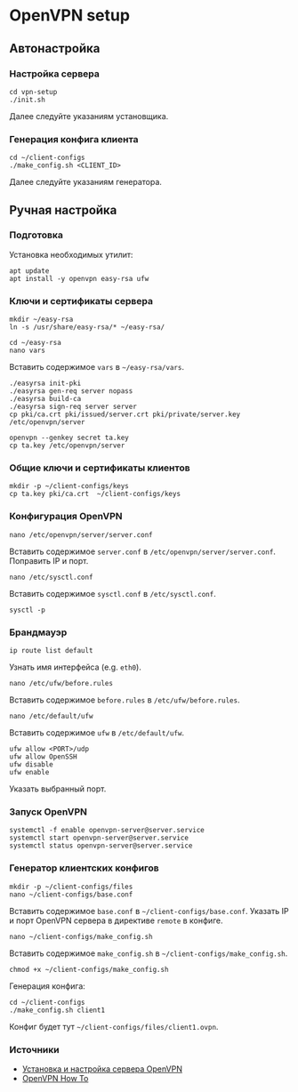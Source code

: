 # OpenVPN setup

## Автонастройка

### Настройка сервера 
```
cd vpn-setup
./init.sh
```
Далее следуйте указаниям установщика.

### Генерация конфига клиента
```
cd ~/client-configs
./make_config.sh <CLIENT_ID>
```
Далее следуйте указаниям генератора.

## Ручная настройка

### Подготовка
Установка необходимых утилит:
```
apt update
apt install -y openvpn easy-rsa ufw
```

### Ключи и сертификаты сервера
```
mkdir ~/easy-rsa
ln -s /usr/share/easy-rsa/* ~/easy-rsa/

cd ~/easy-rsa
nano vars
```
Вставить содержимое `vars` в `~/easy-rsa/vars`.

```
./easyrsa init-pki
./easyrsa gen-req server nopass
./easyrsa build-ca
./easyrsa sign-req server server
cp pki/ca.crt pki/issued/server.crt pki/private/server.key /etc/openvpn/server

openvpn --genkey secret ta.key
cp ta.key /etc/openvpn/server
```

### Общие ключи и сертификаты клиентов
```
mkdir -p ~/client-configs/keys
cp ta.key pki/ca.crt  ~/client-configs/keys
```

### Конфигурация OpenVPN
```
nano /etc/openvpn/server/server.conf
```
Вставить содержимое `server.conf` в `/etc/openvpn/server/server.conf`. Поправить IP и порт.

```
nano /etc/sysctl.conf
```
Вставить содержимое `sysctl.conf` в `/etc/sysctl.conf`.

```
sysctl -p
```

### Брандмауэр
```
ip route list default
```
Узнать имя интерфейса (e.g. `eth0`).

```
nano /etc/ufw/before.rules
```
Вставить содержимое `before.rules` в `/etc/ufw/before.rules`.

```
nano /etc/default/ufw
```
Вставить содержимое `ufw` в `/etc/default/ufw`.

```
ufw allow <PORT>/udp
ufw allow OpenSSH
ufw disable
ufw enable
```
Указать выбранный порт.

### Запуск OpenVPN
```
systemctl -f enable openvpn-server@server.service
systemctl start openvpn-server@server.service
systemctl status openvpn-server@server.service
```

### Генератор клиентских конфигов
```
mkdir -p ~/client-configs/files
nano ~/client-configs/base.conf
```

Вставить содержимое `base.conf` в `~/client-configs/base.conf`.
Указать IP и порт OpenVPN сервера в директиве `remote` в конфиге.

```
nano ~/client-configs/make_config.sh
```
Вставить содержимое `make_config.sh` в `~/client-configs/make_config.sh`.

```
chmod +x ~/client-configs/make_config.sh
```

Генерация конфига:
```
cd ~/client-configs
./make_config.sh client1
```

Конфиг будет тут `~/client-configs/files/client1.ovpn`.

### Источники
- [Установка и настройка сервера OpenVPN](https://www.digitalocean.com/community/tutorials/how-to-set-up-and-configure-an-openvpn-server-on-ubuntu-20-04-ru)
- [OpenVPN How To](https://openvpn.net/community-resources/how-to/)